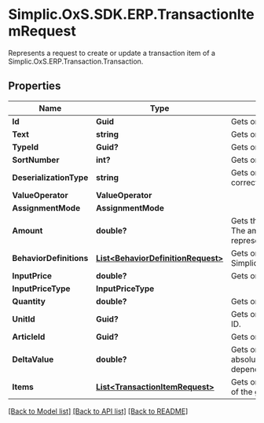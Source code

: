 # Simplic.OxS.SDK.ERP.TransactionItemRequest
Represents a request to create or update a transaction item of a Simplic.OxS.ERP.Transaction.Transaction.

## Properties

Name | Type | Description | Notes
------------ | ------------- | ------------- | -------------
**Id** | **Guid** | Gets or sets the ID. | [optional] 
**Text** | **string** | Gets or sets the text. | [optional] 
**TypeId** | **Guid?** | Gets or sets the item type by ID. | [optional] 
**SortNumber** | **int?** | Gets or sets the sort number. | [optional] 
**DeserializationType** | **string** | Gets or sets an identifier for the type of the item for correct deserialization. | [optional] 
**ValueOperator** | **ValueOperator** |  | [optional] 
**AssignmentMode** | **AssignmentMode** |  | [optional] 
**Amount** | **double?** | Gets the amount the operation item results in.  &lt;br&gt;  The amount can be positive or negative representing a surcharge or a discount.   | [optional] 
**BehaviorDefinitions** | [**List&lt;BehaviorDefinitionRequest&gt;**](BehaviorDefinitionRequest.md) | Gets or sets a set of Simplic.OxS.ERP.Server.BehaviorDefinitionRequest. | [optional] 
**InputPrice** | **double?** | Gets or sets the price user input. | [optional] 
**InputPriceType** | **InputPriceType** |  | [optional] 
**Quantity** | **double?** | Gets or sets the quantity. | [optional] 
**UnitId** | **Guid?** | Gets or sets the unit the quantity is measured in by ID. | [optional] 
**ArticleId** | **Guid?** | Gets or sets the article by ID. | [optional] 
**DeltaValue** | **double?** | Gets or sets the discount/surcharge value as an absolute price value or a percentage value depending on the value operator. | [optional] 
**Items** | [**List&lt;TransactionItemRequest&gt;**](TransactionItemRequest.md) | Gets or sets a set of transaction items that are part of the group. | [optional] 

[[Back to Model list]](../README.md#documentation-for-models) [[Back to API list]](../README.md#documentation-for-api-endpoints) [[Back to README]](../README.md)

